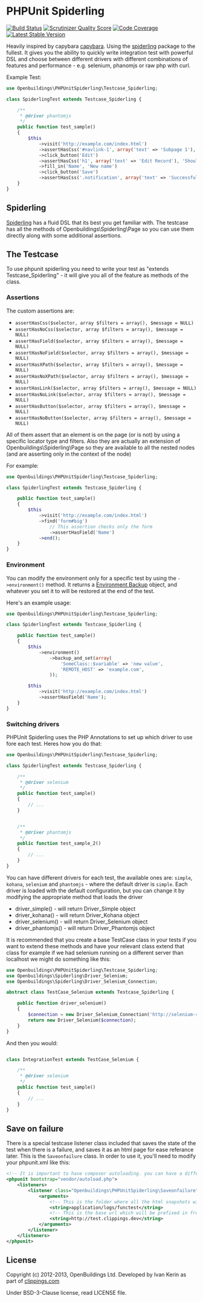 # PHPUnit Spiderling 

[![Build Status](https://travis-ci.org/OpenBuildings/phpunit-spiderling.png?branch=master)](https://travis-ci.org/OpenBuildings/phpunit-spiderling) 
[![Scrutinizer Quality Score](https://scrutinizer-ci.com/g/OpenBuildings/phpunit-spiderling/badges/quality-score.png?s=9a1986ae84df9ddd029a3ad41d9030d4f4263453)](https://scrutinizer-ci.com/g/OpenBuildings/phpunit-spiderling/)
[![Code Coverage](https://scrutinizer-ci.com/g/OpenBuildings/phpunit-spiderling/badges/coverage.png?s=37d447d31d3dc3b4129e6e7c79a33c192f71c322)](https://scrutinizer-ci.com/g/OpenBuildings/phpunit-spiderling/)
[![Latest Stable Version](https://poser.pugx.org/openbuildings/phpunit-spiderling/v/stable.png)](https://packagist.org/packages/openbuildings/phpunit-spiderling)

Heavily inspired by capybara [capybara](https://github.com/jnicklas/capybara). Using the [spiderling](https://github.com/OpenBuildings/spiderling) package to the fullest. It gives you the ability to quickly write integration test with powerful DSL and choose between different drivers with different combinations of features and performance - e.g. selenium, phanomjs or raw php with curl.

Example Test:

```php
use Openbuildings\PHPUnitSpiderling\Testcase_Spiderling;

class SpiderlingTest extends Testcase_Spiderling {

	/**
	 * @driver phantomjs
	 */
	public function test_sample()
	{
		$this
			->visit('http://example.com/index.html')
			->assertHasCss('#navlink-1', array('text' => 'Subpage 1'), 'Should have a navigation link')
			->click_button('Edit')
			->assertHasCss('h1', array('text' => 'Edit Record'), 'Should be on the edit page of a record')
			->fill_in('Name', 'New name')
			->click_button('Save')
			->assertHasCss('.notification', array('text' => 'Successfull edit'), 'Should have successfully performed the edit');
	}
}
```

## Spiderling

[Spiderling](https://github.com/OpenBuildings/spiderling) has a fluid DSL that its best you get familiar with. The testcase has all the methods of Openbuildings\Spiderling\Page so you can use them directly along with some additional assertions.

## The Testcase

To use phpunit spiderling you need to write your test as "extends Testcase_Spiderling" - it will give you all of the feature as methods of the class.

### Assertions

The custom assertions are:

- ``assertHasCss($selector, array $filters = array(), $message = NULL)`` 
- ``assertHasNoCss($selector, array $filters = array(), $message = NULL)`` 
- ``assertHasField($selector, array $filters = array(), $message = NULL)`` 
- ``assertHasNoField($selector, array $filters = array(), $message = NULL)`` 
- ``assertHasXPath($selector, array $filters = array(), $message = NULL)`` 
- ``assertHasNoXPath($selector, array $filters = array(), $message = NULL)`` 
- ``assertHasLink($selector, array $filters = array(), $message = NULL)`` 
- ``assertHasNoLink($selector, array $filters = array(), $message = NULL)`` 
- ``assertHasButton($selector, array $filters = array(), $message = NULL)`` 
- ``assertHasNoButton($selector, array $filters = array(), $message = NULL)`` 

All of them assert that an element is on the page (or is not) by using a specific locator type and filters. Also they are actually an extension of Openbuildings\Spiderling\Page so they are available to all the nested nodes (and are asserting only in the context of the node)

For example:

```php
use Openbuildings\PHPUnitSpiderling\Testcase_Spiderling;

class SpiderlingTest extends Testcase_Spiderling {

	public function test_sample()
	{
		$this
			->visit('http://example.com/index.html')
			->find('form#big')
				// This assertion checks only the form
				->assertHasField('Name')
			->end();
	}
}
```

### Environment

You can modify the environment only for a specific test by using the ``->environment()`` method. It returns a [Environment Backup](https://github.com/OpenBuildings/environment-backup) object, and whatever you set it to will be restored at the end of the test. 

Here's an example usage:

```php
use Openbuildings\PHPUnitSpiderling\Testcase_Spiderling;

class SpiderlingTest extends Testcase_Spiderling {

	public function test_sample()
	{
		$this
			->environment()
				->backup_and_set(array(
					'SomeClass::$variable' => 'new value',
					'REMOTE_HOST' => 'example.com',
				));

		$this
			->visit('http://example.com/index.html')
			->assertHasField('Name');
	}
}
```

### Switching drivers

PHPUnit Spiderling uses the PHP Annotations to set up which driver to use fore each test. Heres how you do that:

```php
use Openbuildings\PHPUnitSpiderling\Testcase_Spiderling;

class SpiderlingTest extends Testcase_Spiderling {

	/**
	 * @driver selenium
	 */
	public function test_sample()
	{
		// ...
	}


	/**
	 * @driver phantomjs
	 */
	public function test_sample_2()
	{
		// ...
	}
}
```

You can have different drivers for each test, the available ones are: ``simple``, ``kohana``, ``selenium`` and ``phantomjs`` - where the default driver is ``simple``. Each driver is loaded with the default configuration, but you can change it by modifying the appropriate method that loads the driver

- driver_simple() - will return Driver_Simple object
- driver_kohana() - will return Driver_Kohana object
- driver_selenium() - will return Driver_Selenium object
- driver_phantomjs() - will return Driver_Phantomjs object

It is recommended that you create a base TestCase class in your tests if you want to extend these methods and have your relevant class extend that class for example if we had selenium running on a different server than localhost we might do something like this:

```php
use Openbuildings\PHPUnitSpiderling\Testcase_Spiderling;
use Openbuildings\Spiderling\Driver_Selenium;
use Openbuildings\Spiderling\Driver_Selenium_Connection;

abstract class TestCase_Selenium extends Testcase_Spiderling {

	public function driver_selenium()
	{
		$connection = new Driver_Selenium_Connection('http://selenium-server.example.com/web/hub/');
		return new Driver_Selenium($connection);
	}
}
```

And then you would:

```php

class IntegrationTest extends TestCase_Selenium {

	/**
	 * @driver selenium
	 */
	public function test_sample()
	{
		// ...
	}
}
```

## Save on failure

There is a special testcase listener class included that saves the state of the test when there is a failure, and saves it as an html page for ease referance later. This is the ``Saveonfailure`` class. In order to use it, you'll need to modify your phpunit.xml like this:

```xml
<!-- It is important to have composer autoloading. you can have a different bootstrap file, but this is the standard and easiest way to handle it. -->
<phpunit bootstrap="vendor/autoload.php">
	<listeners>
		<listener class="Openbuildings\PHPUnitSpiderling\Saveonfailure" file="vendor/openbuildings/phpunit-spiderling/src/Openbuildings/PHPUnitSpiderling/Saveonfailure.php">
			<arguments>
				<!-- This is the folder where all the html snapshots will be placed -->
				<string>application/logs/functest</string>
				<!-- This is the base url which will be prefixed in fron of all relative assets, so that the page is loaded properly. Optional -->
				<string>http://test.clippings.dev</string>
			</arguments>
		</listener>
	</listeners>
</phpunit>
```

## License

Copyright (c) 2012-2013, OpenBuildings Ltd. Developed by Ivan Kerin as part of [clippings.com](http://clippings.com)

Under BSD-3-Clause license, read LICENSE file.